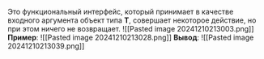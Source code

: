 Это функциональный интерфейс, который принимает в качестве входного аргумента объект типа **T**, совершает некоторое действие, но при этом ничего не возвращает.
![[Pasted image 20241210213003.png]]
**Пример**:
![[Pasted image 20241210213028.png]]
**Вывод**:
![[Pasted image 20241210213039.png]]